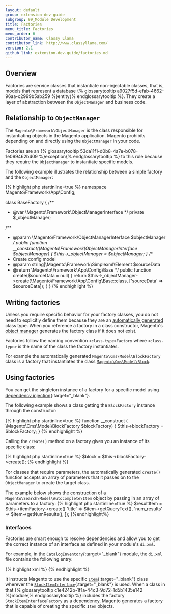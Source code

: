 ```yaml
---
layout: default
group: extension-dev-guide
subgroup: 99_Module Development
title: Factories
menu_title: Factories
menu_order: 6
contributor_name: Classy Llama
contributor_link: http://www.classyllama.com/
version: 2.1
github_link: extension-dev-guide/factories.md
---
```


## Overview

Factories are service classes that instantiate non-injectable classes, that is, models that represent a database {% glossarytooltip a9027f5d-efab-4662-96aa-c2999b5ab259 %}entity{% endglossarytooltip %}.
They create a layer of abstraction between the `ObjectManager` and business code.

## Relationship to `ObjectManager`

The `Magento\Framework\ObjectManager` is the class responsible for instantiating objects in the Magento application.
Magento prohibits depending on and directly using the `ObjectManager` in your code.

Factories are an {% glossarytooltip 53da11f1-d0b8-4a7e-b078-1e099462b409 %}exception{% endglossarytooltip %} to this rule because they require the `ObjectManager` to instantiate specific models.

The following example illustrates the relationship between a simple factory and the `ObjectManager`:

{% highlight php startinline=true %}
namespace Magento\Framework\App\Config;

class BaseFactory
{
  /**
   * @var \Magento\Framework\ObjectManagerInterface
   */
  private $_objectManager;

  /**
   * @param \Magento\Framework\ObjectManagerInterface $objectManager
   */
  public function __construct(\Magento\Framework\ObjectManagerInterface $objectManager)
  {
    $this->_objectManager = $objectManager;
  }
  /**
   * Create config model
   * @param string|\Magento\Framework\Simplexml\Element $sourceData
   * @return \Magento\Framework\App\Config\Base
   */
  public function create($sourceData = null)
  {
    return $this->_objectManager->create(\Magento\Framework\App\Config\Base::class, ['sourceData' => $sourceData]);
  }
}
{% endhighlight %}


## Writing factories

Unless you require specific behavior for your factory classes, you do not need to explicitly define them because they are an [automatically generated]({{page.baseurl}}/extension-dev-guide/code-generation.html) class type.
When you reference a factory in a class constructor, Magento's [object manager]({{page.baseurl}}/extension-dev-guide/object-manager.html) generates the factory class if it does not exist.

Factories follow the naming convention `<class-type>Factory` where `<class-type>` is the name of the class the factory instantiates.

For example the automatically generated `Magento\Cms\Model\BlockFactory` class is a factory that instantiates the class [`Magento\Cms\Model\Block`]({{site.mage2000url}}app/code/Magento/Cms/Model/Block.php).


## Using factories

You can get the singleton instance of a factory for a specific model using [dependency injection]({{page.baseurl}}/extension-dev-guide/depend-inj.html##dep-inj-preview-cons){:target="_blank"}.

The following example shows a class getting the `BlockFactory` instance through the constructor:

{% highlight php startinline=true %}
function __construct ( \Magento\Cms\Model\BlockFactory $blockFactory) {
    $this->blockFactory = $blockFactory;
}
{% endhighlight %}

Calling the `create()` method on a factory gives you an instance of its specific class:

{% highlight php startinline=true %}
$block = $this->blockFactory->create();
{% endhighlight %}

For classes that require parameters, the automatically generated `create()` function accepts an array of parameters that it passes on to the `ObjectManager` to create the target class.

The example below shows the construction of a `Magento\Search\Model\Autocomplete\Item` object by passing in an array of parameters to a factory:
{% highlight php startinline=true %}
$resultItem = $this->itemFactory->create([
  'title' => $item->getQueryText(),
  'num_results' => $item->getNumResults(),
]);
{%endhighlight%}

### Interfaces

Factories are smart enough to resolve dependencies and allow you to get the correct instance of an interface as defined in your module's `di.xml`.

For example, in the [`CatalogInventory`]({{site.mage2000url}}app/code/Magento/CatalogInventory){:target="_blank"} module, the `di.xml` file contains the following entry:

{% highlight xml %}
<preference for="Magento\CatalogInventory\Api\Data\StockItemInterface" type="Magento\CatalogInventory\Model\Stock\Item" />
{% endhighlight %}

It instructs Magento to use the specific [`Item`]({{site.mage2000url}}app/code/Magento/CatalogInventory/Model/Stock/Item.php){:target="_blank"} class wherever the [`StockItemInterface`]({{site.mage2000url}}app/code/Magento/CatalogInventory/Api/Data/StockItemInterface.php){:target="_blank"} is used.
When a class in that {% glossarytooltip c1e4242b-1f1a-44c3-9d72-1d5b1435e142 %}module{% endglossarytooltip %} includes the factory `StockItemInterfaceFactory` as a dependency, Magento generates a factory that is capable of creating the specific `Item` objects.
